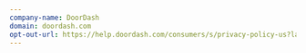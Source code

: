 ```yaml
---
company-name: DoorDash
domain: doordash.com
opt-out-url: https://help.doordash.com/consumers/s/privacy-policy-us?language=en_US
---
```





